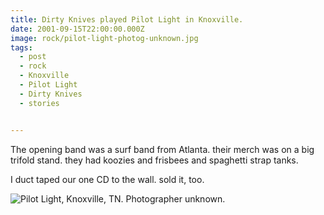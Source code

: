```yaml
---
title: Dirty Knives played Pilot Light in Knoxville.
date: 2001-09-15T22:00:00.000Z
image: rock/pilot-light-photog-unknown.jpg
tags:
  - post 
  - rock
  - Knoxville
  - Pilot Light
  - Dirty Knives
  - stories


---
```


The opening band was a surf band from Atlanta. their merch was on a big trifold stand. they had koozies and frisbees and spaghetti strap tanks.

I duct taped our one CD to the wall. sold it, too.

![Pilot Light, Knoxville, TN. Photographer unknown.](/static/img/rock/pilot-light-photog-unknown.jpg "Pilot Light, Knoxville, TN. Photographer unknown.")